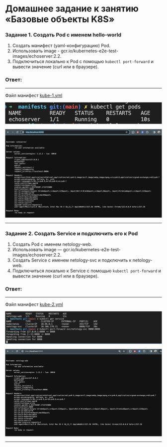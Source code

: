 # Домашнее задание к занятию «Базовые объекты K8S»

### Задание 1. Создать Pod с именем hello-world

1. Создать манифест (yaml-конфигурацию) Pod.
2. Использовать image - gcr.io/kubernetes-e2e-test-images/echoserver:2.2.
3. Подключиться локально к Pod с помощью `kubectl port-forward` и вывести значение (curl или в браузере).

### Ответ:
---
Файл манифест [kube-1.yml](assets/manifests/kube-1.yml)

![pod-1](assets/img/pod-1.png)

![pod-2](assets/img/pod-2.png)

---

### Задание 2. Создать Service и подключить его к Pod

1. Создать Pod с именем netology-web.
2. Использовать image — gcr.io/kubernetes-e2e-test-images/echoserver:2.2.
3. Создать Service с именем netology-svc и подключить к netology-web.
4. Подключиться локально к Service с помощью `kubectl port-forward` и вывести значение (curl или в браузере).

### Ответ:
---
Файл манифест [kube-2.yml](assets/manifests/kube-2.yml)

![pod-3](assets/img/pod-3.png)

![pod-4](assets/img/pod-4.png)

---

